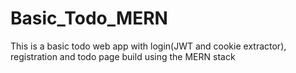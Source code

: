 # Basic_Todo_MERN
This is a basic todo web app with login(JWT and cookie extractor), registration and todo page build using the MERN stack
